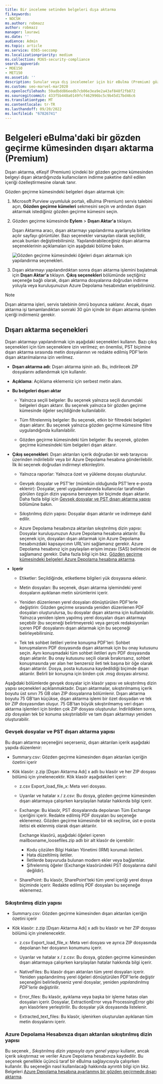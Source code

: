 ```yaml
---
title: Bir inceleme setinden belgeleri dışa aktarma
f1.keywords:
- NOCSH
ms.author: robmazz
author: robmazz
manager: laurawi
ms.date: ''
audience: Admin
ms.topic: article
ms.service: O365-seccomp
ms.localizationpriority: medium
ms.collection: M365-security-compliance
search.appverid:
- MOE150
- MET150
ms.assetid: ''
description: Sunular veya dış incelemeler için bir eBulma (Premium) gözden geçirme kümesinden içerik seçmeyi ve dışarı aktarmayı öğrenin.
ms.custom: seo-marvel-mar2020
ms.openlocfilehash: 59adbdd86eedb7cb06e3ea9e2a43af848f2fb872
ms.sourcegitcommit: 433f5b448a0149fcf462996bc5c9b45d17bd46c6
ms.translationtype: MT
ms.contentlocale: tr-TR
ms.lasthandoff: 09/20/2022
ms.locfileid: "67826741"
---
```

# <a name="export-documents-from-a-review-set-in-ediscovery-premium"></a>Belgeleri eBulma'daki bir gözden geçirme kümesinden dışarı aktarma (Premium)

Dışarı aktarma, eKeşif (Premium) içindeki bir gözden geçirme kümesinden belgeyi dışarı aktardığınızda kullanıcıların indirme paketine dahil edilen içeriği özelleştirmesine olanak tanır.

Gözden geçirme kümesindeki belgeleri dışarı aktarmak için:

1. Microsoft Purview uyumluluk portalı, eBulma (Premium) servis talebini açın, **Gözden geçirme kümeleri** sekmesini seçin ve ardından dışarı aktarmak istediğiniz gözden geçirme kümesini seçin.

2. Gözden geçirme kümesinde **Eylem** > **Dışarı Aktar'a** tıklayın.

   Dışarı Aktarma aracı, dışarı aktarmayı yapılandırma ayarlarıyla birlikte açılır sayfayı görüntüler. Bazı seçenekler varsayılan olarak seçilidir, ancak bunları değiştirebilirsiniz. Yapılandırabileceğiniz dışarı aktarma seçeneklerinin açıklamaları için aşağıdaki bölüme bakın.

   ![Gözden geçirme kümesindeki öğeleri dışarı aktarmak için yapılandırma seçenekleri.](../media/bcfc72c7-4a01-4697-9e16-2965b7f04fdb.png)

3. Dışarı aktarmayı yapılandırdıktan sonra dışarı aktarma işlemini başlatmak için **Dışarı Aktar'a** tıklayın. **Çıkış seçenekleri** bölümünde seçtiğiniz seçeneğe bağlı olarak, dışarı aktarma dosyalarına doğrudan indirme yoluyla veya kuruluşunuzun Azure Depolama hesabından erişebilirsiniz.

> [!NOTE]
> Dışarı aktarma işleri, servis talebinin ömrü boyunca saklanır. Ancak, dışarı aktarma işi tamamlandıktan sonraki 30 gün içinde bir dışarı aktarma işinden içeriği indirmeniz gerekir.

## <a name="export-options"></a>Dışarı aktarma seçenekleri

Dışarı aktarmayı yapılandırmak için aşağıdaki seçenekleri kullanın. Bazı çıkış seçenekleri için tüm seçeneklere izin verilmez; en önemlisi, PST biçimine dışarı aktarma sırasında metin dosyalarının ve redakte edilmiş PDF'lerin dışarı aktarılmalarına izin verilmez.

- **Dışarı aktarma adı**: Dışarı aktarma işinin adı. Bu, indirilecek ZIP dosyalarını adlandırmak için kullanılır.

- **Açıklama**: Açıklama eklemeniz için serbest metin alanı.

- **Bu belgeleri dışarı aktar**

  - Yalnızca seçili belgeler: Bu seçenek yalnızca seçili durumdaki belgeleri dışarı aktarır. Bu seçenek yalnızca bir gözden geçirme kümesinde öğeler seçildiğinde kullanılabilir.
  
  - Tüm filtrelenmiş belgeler: Bu seçenek, etkin bir filtredeki belgeleri dışarı aktarır. Bu seçenek yalnızca gözden geçirme kümesine filtre uygulandığında kullanılabilir.
  
  - Gözden geçirme kümesindeki tüm belgeler: Bu seçenek, gözden geçirme kümesindeki tüm belgeleri dışarı aktarır.

- **Çıkış seçenekleri**: Dışarı aktarılan içerik doğrudan bir web tarayıcısı üzerinden indirilebilir veya bir Azure Depolama hesabına gönderilebilir. İlk iki seçenek doğrudan indirmeyi etkinleştirir.
  
  - Yalnızca raporlar: Yalnızca özet ve yükleme dosyası oluşturulur.
  
  - Gevşek dosyalar ve PST'ler (mümkün olduğunda PST'lere e-posta eklenir): Dosyalar, yerel uygulamalarında kullanıcılar tarafından görülen özgün dizin yapısına benzeyen bir biçimde dışarı aktarılır.  Daha fazla bilgi için [Gevşek dosyalar ve PST dışarı aktarma yapısı](#loose-files-and-pst-export-structure) bölümüne bakın.
  
  - Sıkıştırılmış dizin yapısı: Dosyalar dışarı aktarılır ve indirmeye dahil edilir.
  
  - Azure Depolama hesabınıza aktarılan sıkıştırılmış dizin yapısı: Dosyalar kuruluşunuzun Azure Depolama hesabına aktarılır. Bu seçenek için, dosyaları dışarı aktarmak için Azure Depolama hesabınızdaki kapsayıcının URL'sini sağlamanız gerekir. Azure Depolama hesabınız için paylaşılan erişim imzası (SAS) belirtecini de sağlamanız gerekir. Daha fazla bilgi için bkz. [Gözden geçirme kümesindeki belgeleri Azure Depolama hesabına aktarma](download-export-jobs.md).

- **Içerir**
  
  - Etiketler: Seçildiğinde, etiketleme bilgileri yük dosyasına eklenir.
  
  - Metin dosyaları: Bu seçenek, dışarı aktarma işlemindeki yerel dosyaların ayıklanan metin sürümlerini içerir.
  
  - Yeniden düzenlenen yerel dosyaları dönüştürülen PDF'lerle değiştirin: Gözden geçirme sırasında yeniden düzenlenen PDF dosyaları oluşturulursa, bu dosyalar dışarı aktarma için kullanılabilir. Yalnızca yeniden işlem yapılmış yerel dosyaları dışarı aktarmayı seçebilir (bu seçeneği belirtmeyerek) veya gerçek redaksiyonları içeren PDF dosyalarını dışarı aktarmak için bu seçeneği belirleyebilirsiniz.

  - Tek tek sohbet iletileri yerine konuşma PDF'leri: Sohbet konuşmalarını PDF dosyasında dışarı aktarmak için bu onay kutusunu seçin. Aynı konuşmadaki tüm sohbet iletileri aynı PDF dosyasında dışarı aktarılır. Bu onay kutusunu seçili olarak bırakırsanız, sohbet konuşmasında yer alan her benzersiz ileti tek başına bir öğe olarak dışarı aktarılır. Dosya, posta kutusuna kaydedildiği biçimde dışarı aktarılır. Belirli bir konuşma için birden çok .msg dosyası alırsınız.

Aşağıdaki bölümlerde gevşek dosyalar için klasör yapısı ve sıkıştırılmış dizin yapısı seçenekleri açıklanmaktadır. Dışarı aktarmalar, sıkıştırılmamış içerik boyutu üst sınırı 75 GB olan ZIP dosyalarına bölümlenir. Dışarı aktarma boyutu 75 GB'tan küçükse, dışarı aktarma işlemi bir özet dosyadan ve tek bir ZIP dosyasından oluşur. 75 GB'tan büyük sıkıştırılmamış veri dışarı aktarma işlemleri için birden çok ZIP dosyası oluşturulur. İndirildikten sonra, zip dosyaları tek bir konuma sıkıştırılabilir ve tam dışarı aktarmayı yeniden oluşturabilir.

### <a name="loose-files-and-pst-export-structure"></a>Gevşek dosyalar ve PST dışarı aktarma yapısı

Bu dışarı aktarma seçeneğini seçerseniz, dışarı aktarılan içerik aşağıdaki yapıda düzenlenir:

- Summary.csv: Gözden geçirme kümesinden dışarı aktarılan içeriğin özetini içerir

- Kök klasör: z.zip [Dışarı Aktarma Adı] x adlı bu klasör ve her ZIP dosyası bölümü için yinelenecektir. Kök klasör aşağıdakileri içerir:
  
  - z.csv Export_load_file_x: Meta veri dosyası.
  
  - Uyarılar ve hatalar x / z.csv: Bu dosya, gözden geçirme kümesinden dışarı aktarmaya çalışırken karşılaşılan hatalar hakkında bilgi içerir.
  
  - Exchange: Bu klasör, PST dosyalarında depolanan Tüm Exchange içeriğini içerir. Redakte edilmiş PDF dosyaları bu seçeneğe eklenemez. Gözden geçirme kümesinde bir ek seçilirse, üst e-posta iletisi ek eklenmiş olarak dışarı aktarılır.
  
    Exchange klasörü, aşağıdaki öğeleri içeren mailboxname_loosefiles.zip adlı bir alt klasör de içerebilir:

    - Kodu çözülen Bilgi Hakları Yönetimi (IRM) korumalı iletileri.
    - Hata düzeltilmiş iletiler.
    - İletilerde başvuruda bulunan modern ekler veya bağlantılar.
    - Şifrelenmiş öğeler (Exchange klasöründeki PST dosyalarına dahil değildir).
  
  - SharePoint: Bu klasör, SharePoint'teki tüm yerel içeriği yerel dosya biçiminde içerir. Redakte edilmiş PDF dosyaları bu seçeneğe eklenemez.

### <a name="condensed-directory-structure"></a>Sıkıştırılmış dizin yapısı

- Summary.csv: Gözden geçirme kümesinden dışarı aktarılan içeriğin özetini içerir

- Kök klasör: z.zip [Dışarı Aktarma Adı] x adlı bu klasör ve her ZIP dosyası bölümü için yinelenecektir.
  
  - z.csv Export_load_file_x: Meta veri dosyası ve ayrıca ZIP dosyasında depolanan her dosyanın konumunu içerir.
  
  - Uyarılar ve hatalar x / z.csv: Bu dosya, gözden geçirme kümesinden dışarı aktarmaya çalışırken karşılaşılan hatalar hakkında bilgi içerir.

  - NativeFiles: Bu klasör dışarı aktarılan tüm yerel dosyaları içerir. Yeniden yapılandırılmış yerel öğeleri dönüştürülen PDF'lerle değiştir seçeneğini belirlediyseniz yerel dosyalar, yeniden *yapılandırılmış PDF'lerle* değiştirilir.
  
  - Error_files: Bu klasör, ayıklama veya başka bir işleme hatası olan dosyaları içerir. Dosyalar, ExtractionError veya ProcessingError gibi ayrı klasörlere yerleştirilir. Bu dosyalar yük dosyasında listelenir.

  - Extracted_text_files: Bu klasör, işlenirken oluşturulan ayıklanan tüm metin dosyalarını içerir.

### <a name="condensed-directory-structure-exported-to-your-azure-storage-account"></a>Azure Depolama Hesabınıza dışarı aktarılan sıkıştırılmış dizin yapısı

Bu seçenek *, Sıkıştırılmış dizin yapısıyla aynı genel yapıyı* kullanır, ancak içerik sıkıştırmaz ve veriler Azure Depolama hesabınıza kaydedilir. Bu seçenek genellikle üçüncü taraf bir eBulma sağlayıcısıyla çalışırken kullanılır. Bu seçeneğin nasıl kullanılacağı hakkında ayrıntılı bilgi için bkz. Belgeleri [Azure Depolama hesabına ayarlanmış bir gözden geçirmede dışarı aktarma](download-export-jobs.md).
